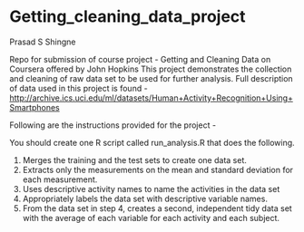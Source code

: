 # Getting_cleaning_data_project
Prasad S Shingne

Repo for submission of course project - Getting and Cleaning Data on Coursera offered by John Hopkins
This project demonstrates the collection and cleaning of raw data set to be used for further analysis. Full description of data used in
this project is found - http://archive.ics.uci.edu/ml/datasets/Human+Activity+Recognition+Using+Smartphones

Following are the instructions provided for the project -

You should create one R script called run_analysis.R that does the following.

1. Merges the training and the test sets to create one data set.
2. Extracts only the measurements on the mean and standard deviation for each measurement.
3. Uses descriptive activity names to name the activities in the data set
4. Appropriately labels the data set with descriptive variable names.
5. From the data set in step 4, creates a second, independent tidy data set with the average of each variable for each activity and each
   subject.

